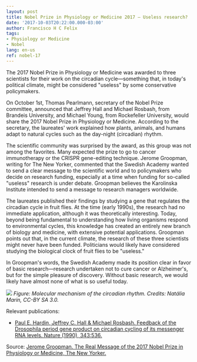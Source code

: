```yaml
---
layout: post
title: Nobel Prize in Physiology or Medicine 2017 – Useless research?
date: '2017-10-03T20:22:00.000-03:00'
author: Francisco H C Felix
tags:
- Physiology or Medicine
- Nobel
lang: en-us
ref: nobel-17
---
```


The 2017 Nobel Prize in Physiology or Medicine was awarded to three scientists for their work on the circadian cycle—something that, in today's political climate, might be considered "useless" by some conservative policymakers.
<!--more-->

On October 1st, Thomas Pearlmann, secretary of the Nobel Prize committee, announced that Jeffrey Hall and Michael Rosbash, from Brandeis University, and Michael Young, from Rockefeller University, would share the 2017 Nobel Prize in Physiology or Medicine. According to the secretary, the laureates' work explained how plants, animals, and humans adapt to natural cycles such as the day-night (circadian) rhythm.

The scientific community was surprised by the award, as this group was not among the favorites. Many expected the prize to go to cancer immunotherapy or the CRISPR gene-editing technique. Jerome Groopman, writing for The New Yorker, commented that the Swedish Academy wanted to send a clear message to the scientific world and to policymakers who decide on research funding, especially at a time when funding for so-called "useless" research is under debate. Groopman believes the Karolinska Institute intended to send a message to research managers worldwide.

The laureates published their findings by studying a gene that regulates the circadian cycle in fruit flies. At the time (early 1990s), the research had no immediate application, although it was theoretically interesting. Today, beyond being fundamental to understanding how living organisms respond to environmental cycles, this knowledge has created an entirely new branch of biology and medicine, with extensive potential applications. Groopman points out that, in the current climate, the research of these three scientists might never have been funded. Politicians would likely have considered studying the biological clock of fruit flies to be "useless."

In Groopman's words, the Swedish Academy made its position clear in favor of basic research—research undertaken not to cure cancer or Alzheimer's, but for the simple pleasure of discovery. Without basic research, we would likely have almost none of what is so useful today.

![](https://upload.wikimedia.org/wikipedia/commons/d/d0/Ciclo_circadiano.jpg)
_Figure: Molecular mechanism of the circadian rhythm. Credits: Natália Marin, CC-BY SA 3.0._

Relevant publications:
- [Paul E. Hardin, Jeffrey C. Hall & Michael Rosbash. Feedback of the Drosophila period gene product on circadian cycling of its messenger RNA levels. Nature (1990), 343:536.](https://www.nature.com/nature/journal/v343/n6258/abs/343536a0.html?foxtrotcallback=true)

Source: [Jerome Groopman. The Real Message of the 2017 Nobel Prize in Physiology or Medicine, The New Yorker.](https://www.newyorker.com/tech/elements/the-real-message-of-the-2017-nobel-prize-in-physiology-medicine)
